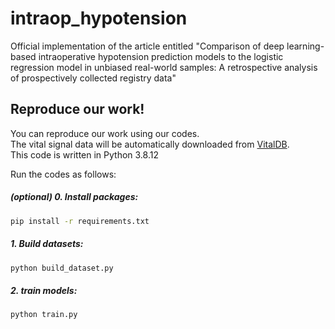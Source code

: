 # intraop_hypotension
Official implementation of the article entitled "Comparison of deep learning-based intraoperative hypotension prediction models to the logistic regression model in unbiased real-world samples: A retrospective analysis of prospectively collected registry data"


## Reproduce our work!
You can reproduce our work using our codes. <br>
The vital signal data will be automatically downloaded from [VitalDB](https://vitaldb.net). <br>
This code is written in Python 3.8.12

Run the codes as follows:

##### (optional) 0. Install packages:
```bash
pip install -r requirements.txt
```

##### 1. Build datasets:

```python
python build_dataset.py
```
##### 2. train models:
```python
python train.py
```

